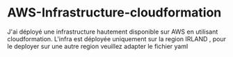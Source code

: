 # AWS-Infrastructure-cloudformation 
J'ai déployé une infrastructure hautement disponible sur AWS en utilisant cloudformation.
L'infra est déployée uniquement sur la region IRLAND , pour le deployer sur une autre region veuillez adapter le fichier yaml

